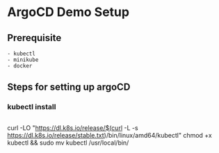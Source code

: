 # ArgoCD Demo Setup

## Prerequisite

```
- kubectl
- minikube
- docker

```

## Steps for setting up argoCD

### kubectl install
##
<tab><tab>curl -LO "https://dl.k8s.io/release/$(curl -L -s https://dl.k8s.io/release/stable.txt)/bin/linux/amd64/kubectl"
chmod +x kubectl && sudo mv kubectl /usr/local/bin/